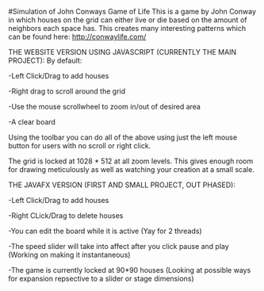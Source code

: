#Simulation of John Conways Game of Life
This is a game by John Conway in which houses on the grid can either live or die based on the amount of neighbors each space has.
This creates many interesting patterns which can be found here: http://conwaylife.com/


THE WEBSITE VERSION USING JAVASCRIPT (CURRENTLY THE MAIN PROJECT):
By default:

-Left Click/Drag to add houses

-Right drag to scroll around the grid

-Use the mouse scrollwheel to zoom in/out of desired area

-A clear board

Using the toolbar you can do all of the above using just the left mouse button for users with no scroll or right click.

The grid is locked at 1028 * 512 at all zoom levels. This gives enough room for drawing meticulously as well as watching your creation at a small scale.


THE JAVAFX VERSION (FIRST AND SMALL PROJECT, OUT PHASED):

-Left Click/Drag to add houses

-Right CLick/Drag to delete houses

-You can edit the board while it is active (Yay for 2 threads)

-The speed slider will take into affect after you click pause and play (Working on making it instantaneous)

-The game is currently locked at 90*90 houses (Looking at possible ways for expansion repsective to a slider or stage dimensions)

